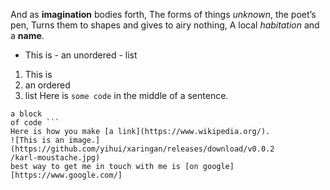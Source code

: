 And as **imagination**
 bodies forth, The forms of things *unknown*, the poet’s pen,
 Turns them to shapes and gives to airy nothing,
 A local *habitation* 
and 
a **name**.
 - This is - 
an unordered - list
 1. This is 
2. an ordered 
3. list 
Here is `some code` in the middle of a sentence.
 ``` This is
 a block 
of code ``` 
Here is how you make [a link](https://www.wikipedia.org/).
 ![This is an image.](https://github.com/yihui/xaringan/releases/download/v0.0.2
/karl-moustache.jpg)
best way to get me in touch with me is [on google][https://www.google.com/]

